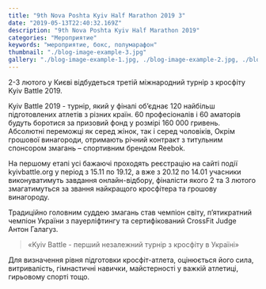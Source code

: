 ```yaml
---
title: "9th Nova Poshta Kyiv Half Marathon 2019 3"
date: "2019-05-13T22:40:32.169Z"
description: "9th Nova Poshta Kyiv Half Marathon 2019"
categories: "Мероприятие"
keywords: "мероприятие, бокс, полумарафон"
thumbnail: "./blog-image-example-3.jpg"
gallery: "./blog-image-example-1.jpg, ./blog-image-example-2.jpg, ./blog-image-example-3.jpg, ./blog-image-example-4.jpg"
---
```


2-3 лютого у Києві відбудеться третій міжнародний турнір з кросфіту Kyiv Battle 2019.

Kyiv Battle 2019 - турнір, який у фіналі об’єднає 120 найбільш підготовлених атлетів з різних країн. 60 професіоналів і 60 аматорів будуть боротися за призовий фонд у розмірі 160 000 гривень.
Абсолютні переможці як серед жінок, так і серед чоловіків,
Окрім грошової винагороди, отримають річний контракт з титульним спонсором змагань – спортивним брендом Reebok.

На першому етапі усі бажаючі проходять реєстрацію на сайті події kyivbattle.org у період з 15.11 по 19.12, а вже з 20.12 по 14.01 учасники виконуватимуть завдання онлайн-відбору, фіналісти якого 2 та 3 лютого змагатимуться за звання найкращого кросфітера та грошову винагороду.

Традиційно головним суддею змагань став чемпіон світу, п’ятикратний чемпіон України з пауерліфтингу та сертифікований CrossFit Judge Антон Галагуз.

> «Kyiv Battle - перший незалежний турнір з кросфіту в Україні»

Для визначення рівня підготовки кросфіт-атлета, оцінюється його сила, витривалість, гімнастичні навички, майстерності у важкій атлетиці, гирьовому спорті тощо.